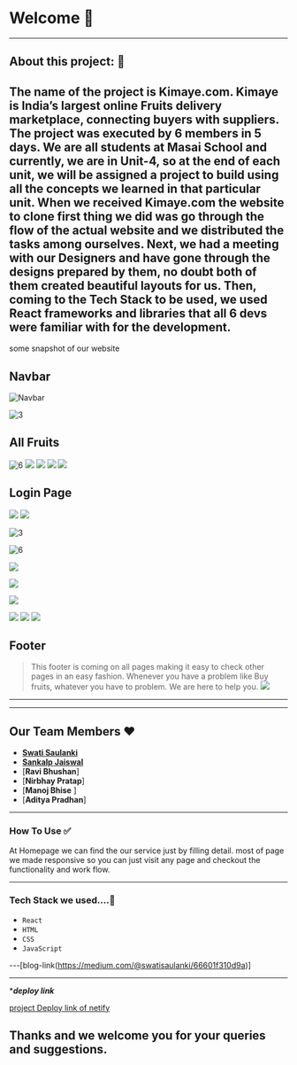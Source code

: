
# Welcome 👋

---

## About this project: 🙌

>
The name of the project is Kimaye.com. Kimaye is India’s largest online Fruits delivery marketplace, connecting buyers with suppliers. The project was executed by 6 members in 5 days. We are all students at Masai School and currently, we are in Unit-4, so at the end of each unit, we will be assigned a project to build using all the concepts we learned in that particular unit. When we received Kimaye.com the website to clone first thing we did was go through the flow of the actual website and we distributed the tasks among ourselves. Next, we had a meeting with our Designers and have gone through the designs prepared by them, no doubt both of them created beautiful layouts for us. Then, coming to the Tech Stack to be used, we used React frameworks and libraries that all 6 devs were familiar with for the development.
----

some snapshot of our website

## Navbar
![Navbar](https://cdn-images-1.medium.com/max/1100/1*E2ZpHmbJ9gWDn8D3HSIaQw.png)

![3](https://cdn-images-1.medium.com/max/1100/1*9mCygTfHtKb2M-DFmBd3UA.png)
## All Fruits
![6](https://cdn-images-1.medium.com/max/1100/1*q7bI4C3jBw8gPenLArot4A.png)
![](https://miro.medium.com/max/1400/1*mfZgYRqA54A7kw9UPPg02w.png)
![](https://miro.medium.com/max/1400/1*2aj8aGYgF2HnS6HS8DX88w.png)
![](https://miro.medium.com/max/1400/1*yvRfKJIgKd6zy6nGMY2K7w.png)
![](https://miro.medium.com/max/1400/1*d2dlGpc3S8ukC2PSFDxSyg.png)
## Login Page
![](https://miro.medium.com/max/1400/1*I3r0qUtc8wIV2o7kWZ6pDw.png)
![](https://miro.medium.com/max/1400/1*xxGbDSchH4xailpuDmmB9A.png)

![3](https://miro.medium.com/max/1400/1*y2VL85yhJ7kLvXu2Al_NSg.png)

![6](https://miro.medium.com/max/1400/1*dTEwgsOas8IqnFV7_yvZ9Q.png)

![](https://miro.medium.com/max/1400/1*xct2O4-7TqfD5UmRfXE0Qg.png)


![](https://miro.medium.com/max/1400/1*8sYX825IMx0nxIpfHvfPwQ.png)


>
![](https://miro.medium.com/max/1400/1*1bGDBxj0a_FbwMVylgL0qA.png)


>
![](https://miro.medium.com/max/1400/1*-u_E1OuYrJlH10u01W1JVQ.png)
![](https://miro.medium.com/max/1400/1*GEDhGV0-_kMyTh2mJsfgoQ.png)
![](https://miro.medium.com/max/1400/1*VUluuG-WqX1mhabR4IoE5g.png)
## Footer
>This footer is coming on all pages making it easy to check other pages in an easy fashion.
Whenever you have a problem like Buy fruits, whatever you have to problem. We are here to help you.
![](https://miro.medium.com/max/1400/1*zJZ4u0e1HlK5K2icuC0BFg.png)
---



---

## Our Team Members ❤️

- [**Swati Saulanki**](https://github.com/swatisaulanki)
- [**Sankalp Jaiswal**](https://github.com/SankalpJaiswal)
- [**Ravi Bhushan**]
- [**Nirbhay Pratap**]
- [**Manoj Bhise** ]
- [**Aditya Pradhan**]
---



### How To Use ✅

At Homepage we can find the our service just by filling detail. most of page we made responsive so you can just visit any page and checkout the functionality and work flow.

---

### Tech Stack we used....🔧
- `React`
- `HTML`
- `CSS`
- `JavaScript`

---[blog-link(https://medium.com/@swatisaulanki/66601f310d9a)]



---



****deploy link***

[project Deploy link of netify](https://dazzling-yeot-ee9a66.netlify.app/)



## Thanks and we welcome you for your queries and suggestions.
